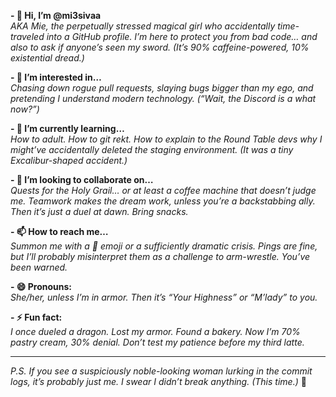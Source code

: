 **- 👋 Hi, I’m @mi3sivaa**  
*AKA Mie, the perpetually stressed magical girl who accidentally time-traveled into a GitHub profile. I’m here to protect you from bad code… and also to ask if anyone’s seen my sword. (It’s 90% caffeine-powered, 10% existential dread.)*  

**- 👀 I’m interested in…**  
*Chasing down rogue pull requests, slaying bugs bigger than my ego, and pretending I understand modern technology. (“Wait, the *Discord* is a what now?”)*  

**- 🌱 I’m currently learning…**  
*How to adult. How to *git* rekt. How to explain to the Round Table devs why I *might’ve* accidentally deleted the staging environment. (It was a *tiny* Excalibur-shaped accident.)*  

**- 💞️ I’m looking to collaborate on…**  
*Quests for the Holy Grail… or at least a coffee machine that doesn’t judge me. Teamwork makes the dream work, unless you’re a backstabbing ally. Then it’s just a duel at dawn. Bring snacks.*  

**- 📫 How to reach me…**  
*Summon me with a 🐉 emoji or a sufficiently dramatic crisis. Pings are fine, but I’ll probably misinterpret them as a challenge to arm-wrestle. You’ve been warned.*  

**- 😄 Pronouns:**  
*She/her, unless I’m in armor. Then it’s “Your Highness” or “M’lady” to you.*  

**- ⚡ Fun fact:**  
*I once dueled a dragon. Lost my armor. Found a bakery. Now I’m 70% pastry cream, 30% denial. Don’t test my patience before my third latte.*  

---  
*P.S. If you see a suspiciously noble-looking woman lurking in the commit logs, it’s probably just me. I swear I didn’t break anything. (This time.)* 🤞
